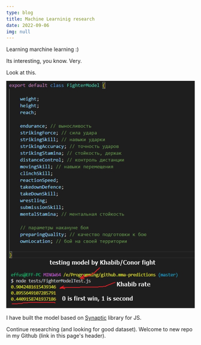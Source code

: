 ```yaml
---
type: blog
title: Machine Learninig research
date: 2022-09-06
img: null
---
```


Learning marchine learning :)

Its interesting, you know. Very. 

Look at this.

![ui](/blog-photos/2022-09-05-mma-fighting.jpg)

I have built the model based on [Synaptic](https://github.com/cazala/synaptic/wiki/Networks#neurons) library for JS. 

Continue researching (and looking for good dataset). Welcome to new repo in my Github (link in this page's header).